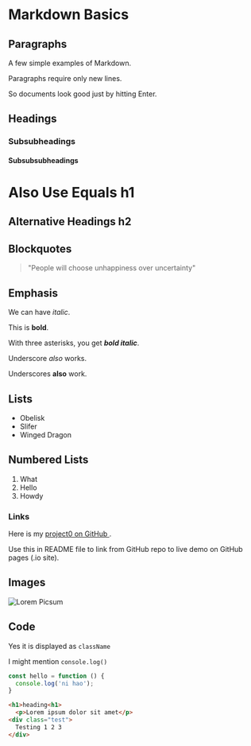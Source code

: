 # Markdown Basics

## Paragraphs

A few simple examples of Markdown.

Paragraphs require only new lines.

So documents look good just by hitting Enter.

## Headings
### Subsubheadings
#### Subsubsubheadings

Also Use Equals h1
===============

Alternative Headings h2
--------------------

## Blockquotes

> "People will choose unhappiness over uncertainty"

## Emphasis

We can have *italic*.

This is **bold**.

With three asterisks, you get ***bold italic***.

Underscore _also_ works.

Underscores __also__ work.

## Lists

* Obelisk
* Slifer
* Winged Dragon

## Numbered Lists

1. What
1. Hello
1. Howdy

### Links

Here is my [project0 on GitHub ](https://github.com/derekw26/project0).

Use this in README file to link from GitHub repo to live demo on GitHub pages (.io site).

## Images

![Lorem Picsum](https://picsum.photos/200)

## Code

Yes it is displayed as `className`

I might mention `console.log()`

```javascript
const hello = function () {
  console.log('ni hao');
}
```

```html
<h1>heading<h1>
  <p>Lorem ipsum dolor sit amet</p>
<div class="test">
  Testing 1 2 3
</div>
```
